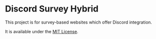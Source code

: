 # Discord Survey Hybrid

This project is for survey-based websites which offer Discord integration.

It is available under the [MIT License](https://github.com/EricRabil/DiscordSurveyHybrid/blob/master/LICENSE).

